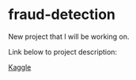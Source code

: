 # fraud-detection
New project that I will be working on.


Link below to project description:

[Kaggle](https://www.kaggle.com/renjithmadhavan/credit-card-fraud-detection-using-python)
